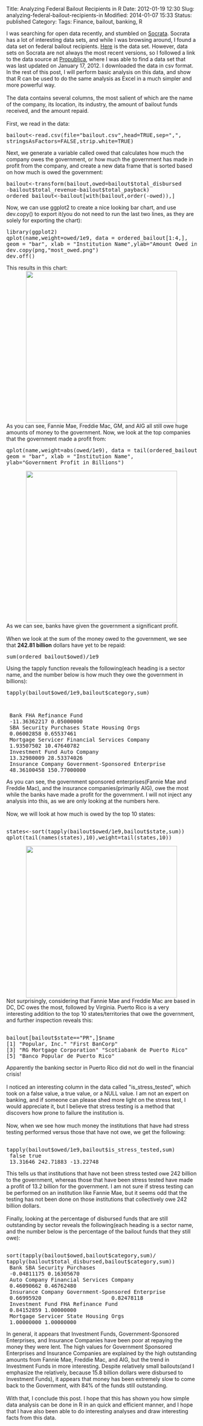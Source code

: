 Title: Analyzing Federal Bailout Recipients in R
Date: 2012-01-19 12:30
Slug: analyzing-federal-bailout-recipients-in
Modified: 2014-01-07 15:33
Status: published
Category: 
Tags: Finance, bailout, banking, R


<div class='post'>
I was searching for open data recently, and stumbled on <a href="http://opendata.socrata.com/">Socrata</a>. Socrata has a lot of interesting data sets, and while I was browsing around, I found a data set on federal bailout recipients. <a href="http://opendata.socrata.com/Government/Bailout-Recipients/gbdy-vjgr">Here</a> is the data set. However, data sets on Socrata are not always the most recent versions, so I followed a link to the data source at <a href="http://projects.propublica.org/bailout/list/index">Propublica</a>, where I was able to find a data set that was last updated on January 17, 2012. I downloaded the data in csv format. In the rest of this post, I will perform basic analysis on this data, and show that R can be used to do the same analysis as Excel in a much simpler and more powerful way.<br /><br />The data contains several columns, the most salient of which are the name of the company, its location, its industry, the amount of bailout funds received, and the amount repaid.<br /><br />First, we read in the data: <br /><pre>bailout<-read.csv(file="bailout.csv",head=TRUE,sep=",",<br />stringsAsFactors=FALSE,strip.white=TRUE)<br /></pre>Next, we generate a variable called owed that calculates how much the company owes the government, or how much the government has made in profit from the company, and create a new data frame that is sorted based on how much is owed the government: <br /><pre>bailout<-transform(bailout,owed=bailout$total_disbursed<br />-bailout$total_revenue-bailout$total_payback)<br />ordered_bailout<-bailout[with(bailout,order(-owed)),]<br /></pre>Now, we can use ggplot2 to create a nice looking bar chart, and use dev.copy() to export it(you do not need to run the last two lines, as they are solely for exporting the chart):  <br /><pre>library(ggplot2)<br />qplot(name,weight=owed/1e9, data = ordered_bailout[1:4,], <br />geom = "bar", xlab = "Institution Name",ylab="Amount Owed in Billions")<br />dev.copy(png,"most_owed.png")<br />dev.off()<br /></pre>This results in this chart: <br /><div class="separator" style="clear: both; text-align: center;"><a href="http://1.bp.blogspot.com/-1QVSKEGphIY/Txhyu30riRI/AAAAAAAAABA/pvoOwBkzqI0/s1600/most_owed.png" imageanchor="1" style="margin-left: 1em; margin-right: 1em;"><img border="0" height="400" src="http://1.bp.blogspot.com/-1QVSKEGphIY/Txhyu30riRI/AAAAAAAAABA/pvoOwBkzqI0/s400/most_owed.png" width="400" /></a></div>As you can see, Fannie Mae, Freddie Mac, GM, and AIG all still owe huge amounts of money to the government. Now, we look at the top companies that the government made a profit from: <br /><pre>qplot(name,weight=abs(owed/1e9), data = tail(ordered_bailout,4), <br />geom = "bar", xlab = "Institution Name",<br />ylab="Government Profit in Billions")<br /></pre><div class="separator" style="clear: both; text-align: center;"><a href="http://4.bp.blogspot.com/-hxMrlpXHUjk/TxhzakvX0mI/AAAAAAAAABM/A1-VNtMG60o/s1600/most_repaid.png" imageanchor="1" style="margin-left: 1em; margin-right: 1em;"><img border="0" height="400" src="http://4.bp.blogspot.com/-hxMrlpXHUjk/TxhzakvX0mI/AAAAAAAAABM/A1-VNtMG60o/s400/most_repaid.png" width="400" /></a></div>As we can see, banks have given the government a significant profit. <br /><br />When we look at the sum of the money owed to the government, we see that <b>242.81 billion</b> dollars have yet to be repaid: <br /><pre>sum(ordered_bailout$owed)/1e9<br /></pre>Using the tapply function reveals the following(each heading is a sector name, and the number below is how much they owe the government in billions): <br /><pre>tapply(bailout$owed/1e9,bailout$category,sum)</pre><pre> </pre><pre> Bank FHA Refinance Fund <br /> -11.36362217 0.05000000 <br /> SBA Security Purchases State Housing Orgs <br /> 0.06002858 0.65537461 <br /> Mortgage Servicer Financial Services Company <br /> 1.93507502 10.47640782 <br /> Investment Fund Auto Company <br /> 13.32980009 28.53374026 <br /> Insurance Company Government-Sponsored Enterprise <br /> 48.36100458 150.77000000 <br /></pre> As you can see, the government sponsored enterprises(Fannie Mae and Freddie Mac), and the insurance companies(primarily AIG), owe the most while the banks have made a profit for the government. I will not inject any analysis into this, as we are only looking at the numbers here.<br/><br/> Now, we will look at how much is owed by the top 10 states: <pre><br />states<-sort(tapply(bailout$owed/1e9,bailout$state,sum))<br />qplot(tail(names(states),10),weight=tail(states,10))<br /></pre> <div class="separator" style="clear: both; text-align: center;"><a href="http://2.bp.blogspot.com/-_4tMgivu_48/Txh3zd4e2YI/AAAAAAAAABk/IA9wjCIP5I8/s1600/owed_by_state.png" imageanchor="1" style="margin-left:1em; margin-right:1em"><img border="0" height="400" width="400" src="http://2.bp.blogspot.com/-_4tMgivu_48/Txh3zd4e2YI/AAAAAAAAABk/IA9wjCIP5I8/s400/owed_by_state.png" /></a></div> Not surprisingly, considering that Fannie Mae and Freddie Mac are based in DC, DC owes the most, followed by Virginia. Puerto Rico is a very interesting addition to the top 10 states/territories that owe the government, and further inspection reveals this: <pre><br />bailout[bailout$state=="PR",]$name<br />[1] "Popular, Inc." "First BanCorp" <br />[3] "RG Mortgage Corporation" "Scotiabank de Puerto Rico" <br />[5] "Banco Popular de Puerto Rico"<br /></pre> Apparently the banking sector in Puerto Rico did not do well in the financial crisis! <br/><br/> I noticed an interesting column in the data called "is_stress_tested", which took on a false value, a true value, or a NULL value. I am not an expert on banking, and if someone can please shed more light on the stress test, I would appreciate it, but I believe that stress testing is a method that discovers how prone to failure the institution is.<br/><br/> Now, when we see how much money the institutions that have had stress testing performed versus those that have not owe, we get the following: <pre><br />tapply(bailout$owed/1e9,bailout$is_stress_tested,sum)<br /> false true <br /> 13.31646 242.71883 -13.22748 <br /></pre> This tells us that institutions that have not been stress tested owe 242 billion to the government, whereas those that have been stress tested have made a profit of 13.2 billion for the government. I am not sure if stress testing can be performed on an institution like Fannie Mae, but it seems odd that the testing has not been done on those institutions that collectively owe 242 billion dollars.<br/><br/> Finally, looking at the percentage of disbursed funds that are still outstanding by sector reveals the following(each heading is a sector name, and the number below is the percentage of the bailout funds that they still owe): <pre><br />sort(tapply(bailout$owed,bailout$category,sum)/<br />tapply(bailout$total_disbursed,bailout$category,sum))<br /> Bank SBA Security Purchases <br /> -0.04811175 0.16305670 <br /> Auto Company Financial Services Company <br /> 0.46090662 0.46762480 <br /> Insurance Company Government-Sponsored Enterprise <br /> 0.66995920                      0.82478118 <br /> Investment Fund FHA Refinance Fund <br /> 0.84152859 1.00000000 <br /> Mortgage Servicer State Housing Orgs <br /> 1.00000000 1.00000000 <br /></pre> In general, it appears that Investment Funds, Government-Sponsored Enterprises, and Insurance Companies have been poor at repaying the money they were lent. The high values for Government Sponsored Enterprises and Insurance Companies are explained by the high outstanding amounts from Fannie Mae, Freddie Mac, and AIG, but the trend in Investment Funds in more interesting. Despite relatively small bailouts(and I emphasize the relatively, because 15.8 billion dollars were disbursed to Investment Funds), it appears that money has been extremely slow to come back to the Government, with 84% of the funds still outstanding.<br/><br/> With that, I conclude this post. I hope that this has shown you how simple data analysis can be done in R in an quick and efficient manner, and I hope that I have also been able to do interesting analyses and draw interesting facts from this data.</div>